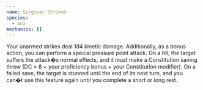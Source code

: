```yaml
---
name: Surgical Strikes
species:
  - anx
mechanics: []
---
```

Your unarmed strikes deal 1d4 kinetic damage. Additionally, as a bonus action, you can perform a special pressure point attack. On a hit, the target suffers the attack�s normal effects, and it must make a Constitution saving throw (DC = 8 + your proficiency bonus + your Constitution modifier). On a failed save, the target is stunned until the end of its next turn, and you can�t use this feature again until you complete a short or long rest.
